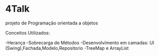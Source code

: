 # 4Talk
projeto de Programação orientada a objetos

Conceitos Utilizados:

-Herança
-Sobrecarga de Métodos
-Desenvolvimento em camadas: UI (Swing),Fachada,Modelo,Repositorio
-TreeMap e ArrayList 
